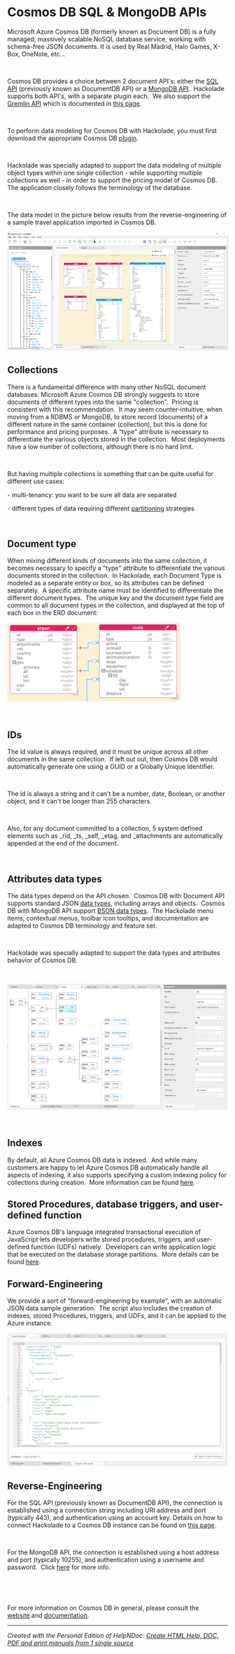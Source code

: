 # Cosmos DB SQL & MongoDB APIs

Microsoft Azure Cosmos DB (formerly known as Document DB) is a fully managed, massively scalable NoSQL database service, working with schema-free JSON documents. It is used by Real Madrid, Halo Games, X-Box, OneNote, etc...

&nbsp;

Cosmos DB provides a choice between 2 document API's: either the [SQL API](<https://docs.microsoft.com/en-us/azure/cosmos-db/documentdb-introduction> "target=\"\_blank\"") (previously known as DocumentDB API) or a [MongoDB API](<https://docs.microsoft.com/en-us/azure/cosmos-db/mongodb-introduction> "target=\"\_blank\"").&nbsp; Hackolade supports both API's, with a separate plugin each.&nbsp; We also support the [Gremlin API](<https://docs.microsoft.com/en-us/azure/cosmos-db/graph-introduction> "target=\"\_blank\"") which is documented in [this page](<CosmosDBGremlin.md>).

&nbsp;

To perform data modeling for Cosmos DB with Hackolade, you must first download the appropriate Cosmos DB [plugin](<DownloadadditionalDBtargetplugin.md>).&nbsp;

&nbsp;

Hackolade was specially adapted to support the data modeling of multiple object types within one single collection - while supporting multiple collections as well - in order to support the pricing model of Cosmos DB.&nbsp; The application closely follows the terminology of the database.

&nbsp;

The data model in the picture below results from the reverse-engineering of a sample travel application imported in Cosmos DB.

![Image](<lib/Cosmos%20DB%20workspace.png>)

## Collections ##

There is a fundamental difference with many other NoSQL document databases: Microsoft Azure Cosmos DB strongly suggests to store documents of different types into the same "collection".&nbsp; Pricing is consistent with this recommendation.&nbsp; It may seem counter-intuitive, when moving from a RDBMS or MongoDB, to store record (documents) of a different nature in the same container (collection), but this is done for performance and pricing purposes.&nbsp; A “type” attribute is necessary to differentiate the various objects stored in the collection.&nbsp; Most deployments have a low number of collections, although there is no hard limit. &nbsp;

&nbsp;

But having multiple collections is something that can be quite useful for different use cases:

\- multi-tenancy: you want to be sure all data are separated

\- different types of data requiring different [partitioning](<https://docs.microsoft.com/en-us/azure/cosmos-db/partitioning-overview> "target=\"\_blank\"") strategies

&nbsp;

## Document type ##

When mixing different kinds of documents into the same collection, it becomes necessary to specify a "type" attribute to differentiate the various documents stored in the collection.&nbsp; In Hackolade, each Document Type is modeled as a separate entity or box, so its attributes can be defined separately.&nbsp; A specific attribute name must be identified to differentiate the different document types.&nbsp; The unique key and the document type field are common to all document types in the collection, and displayed at the top of each box in the ERD document:

![Image](<lib/Cosmos%20DB%20ERD%20shapes.png>)

&nbsp;

## IDs ##

The id value is always required, and it must be unique across all other documents in the same collection.&nbsp; If left out out, then Cosmos DB would automatically generate one using a GUID or a Globally Unique Identifier.

&nbsp;

The id is always a string and it can't be a number, date, Boolean, or another object, and it can't be longer than 255 characters.

&nbsp;

Also, for any document committed to a collection, 5 system defined elements such as \_rid, \_ts, \_self, \_etag, and \_attachments are automatically appended at the end of the document.

&nbsp;

## Attributes data types ##

The data types depend on the API chosen.&nbsp; Cosmos DB with Document API supports standard JSON [data types](<https://www.tutorialspoint.com/documentdb/documentdb\_data\_types.htm> "target=\"\_blank\""), including arrays and objects.&nbsp; Cosmos DB with MongoDB API support [BSON data types](<https://docs.mongodb.com/manual/reference/bson-types/> "target=\"\_blank\"").&nbsp; The Hackolade menu items, contextual menus, toolbar icon tooltips, and documentation are adapted to Cosmos DB terminology and feature set. &nbsp;

&nbsp;

Hackolade was specially adapted to support the data types and attributes behavior of Cosmos DB.

&nbsp;

![Image](<lib/Couchbase%20DTD.png>)

&nbsp;

## Indexes ##

By default, all Azure Cosmos DB data is indexed.&nbsp; And while many customers are happy to let Azure Cosmos DB automatically handle all aspects of indexing, it also supports specifying a custom indexing policy for collections during creation.&nbsp; More information can be found [here](<https://docs.microsoft.com/en-us/azure/cosmos-db/indexing-policies> "target=\"\_blank\"").

## Stored Procedures, database triggers, and user-defined function ##

Azure Cosmos DB's language integrated transactional execution of JavaScript lets developers write stored procedures, triggers, and user-defined function (UDFs) natively.&nbsp; Developers can write application logic that be executed on the database storage partitions.&nbsp; More details can be found [here](<https://docs.microsoft.com/en-us/azure/cosmos-db/programming> "target=\"\_blank\"").

## Forward-Engineering ##

We provide a sort of "forward-engineering by example", with an automatic JSON data sample generation.&nbsp; The script also includes the creation of indexes, stored Procedures, triggers, and UDFs, and it can be applied to the Azure instance.

![Image](<lib/Cosmos%20DB%20SQL%20API%20forward-engineering%20script.png>)

## Reverse-Engineering ##

For the SQL API (previously known as DocumentDB API), the connection is established using a connection string including URI address and port (typically 443), and authentication using an account key. Details on how to connect Hackolade to a Cosmos DB instance can be found on [this page](<ConnecttoaCosmosDBinstance.md>).

&nbsp;

For the MongoDB API, the connection is established using a host address and port (typically 10255), and authentication using a username and password.&nbsp; Click [here](<MongoDBAPI.md>) for more info.

&nbsp;

&nbsp;

For more information on Cosmos DB in general, please consult the [website](<https://gotcosmos.com/> "target=\"\_blank\"").and [documentation](<https://docs.microsoft.com/en-us/azure/cosmos-db/introduction> "target=\"\_blank\"").


***
_Created with the Personal Edition of HelpNDoc: [Create HTML Help, DOC, PDF and print manuals from 1 single source](<https://www.helpndoc.com/help-authoring-tool>)_
